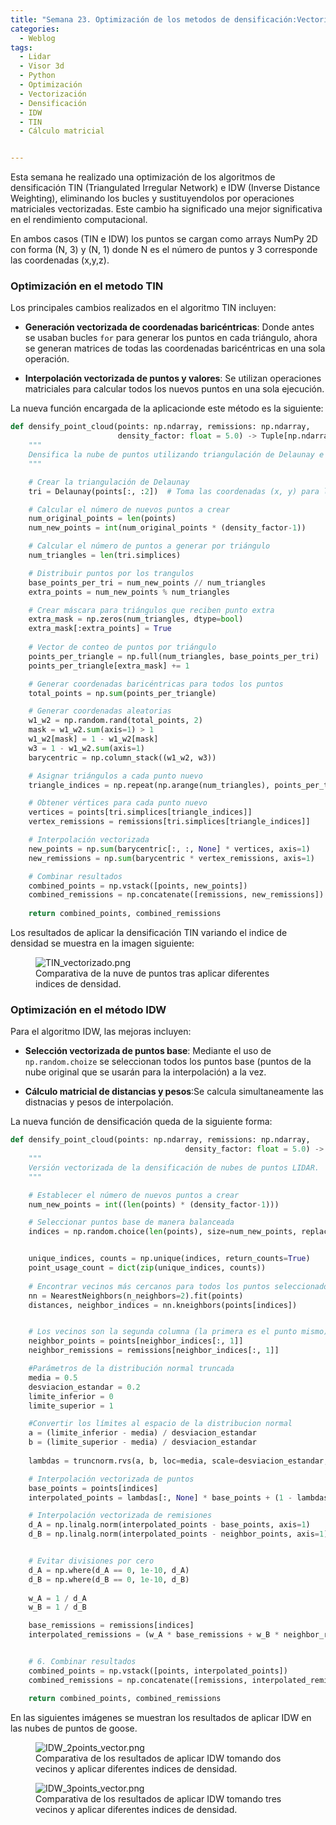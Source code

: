```yaml
---
title: "Semana 23. Optimización de los metodos de densificación:Vectorización de TIN e IDW"
categories:
  - Weblog
tags:
  - Lidar
  - Visor 3d
  - Python
  - Optimización
  - Vectorización
  - Densificación
  - IDW
  - TIN
  - Cálculo matricial


---
```


Esta semana he realizado una optimización de los algoritmos de densificación TIN (Triangulated Irregular Network) e IDW (Inverse Distance Weighting), eliminando los bucles y sustituyendolos por operaciones matriciales vectorizadas. Este cambio ha significado una mejor significativa en el rendimiento computacional.

En ambos casos (TIN e IDW) los puntos se cargan como arrays NumPy 2D con forma (N, 3) y (N, 1) donde N es  el número de puntos y 3 corresponde las coordenadas (x,y,z).

### Optimización en el metodo TIN

Los principales cambios realizados en el algoritmo TIN incluyen:

- **Generación vectorizada de coordenadas baricéntricas**: Donde antes se usaban bucles ```for``` para generar los puntos en cada triángulo, ahora se generan matrices de todas las coordenadas baricéntricas en una sola operación.

- **Interpolación vectorizada de puntos y valores**: Se utilizan operaciones matriciales para calcular todos los nuevos puntos en una sola ejecución.

La nueva función encargada de la aplicacionde este método es la siguiente:

```python
def densify_point_cloud(points: np.ndarray, remissions: np.ndarray, 
                        density_factor: float = 5.0) -> Tuple[np.ndarray, np.ndarray]:
    """
    Densifica la nube de puntos utilizando triangulación de Delaunay e interpolación lineal.
    """

    # Crear la triangulación de Delaunay
    tri = Delaunay(points[:, :2])  # Toma las coordenadas (x, y) para la triangulación

    # Calcular el número de nuevos puntos a crear
    num_original_points = len(points)
    num_new_points = int(num_original_points * (density_factor-1))

    # Calcular el número de puntos a generar por triángulo
    num_triangles = len(tri.simplices)

    # Distribuir puntos por los trangulos
    base_points_per_tri = num_new_points // num_triangles
    extra_points = num_new_points % num_triangles

    # Crear máscara para triángulos que reciben punto extra
    extra_mask = np.zeros(num_triangles, dtype=bool)
    extra_mask[:extra_points] = True
        
    # Vector de conteo de puntos por triángulo
    points_per_triangle = np.full(num_triangles, base_points_per_tri)
    points_per_triangle[extra_mask] += 1

    # Generar coordenadas baricéntricas para todos los puntos
    total_points = np.sum(points_per_triangle)

    # Generar coordenadas aleatorias
    w1_w2 = np.random.rand(total_points, 2)
    mask = w1_w2.sum(axis=1) > 1
    w1_w2[mask] = 1 - w1_w2[mask]
    w3 = 1 - w1_w2.sum(axis=1)
    barycentric = np.column_stack((w1_w2, w3))

    # Asignar triángulos a cada punto nuevo
    triangle_indices = np.repeat(np.arange(num_triangles), points_per_triangle)

    # Obtener vértices para cada punto nuevo
    vertices = points[tri.simplices[triangle_indices]]
    vertex_remissions = remissions[tri.simplices[triangle_indices]]

    # Interpolación vectorizada
    new_points = np.sum(barycentric[:, :, None] * vertices, axis=1)
    new_remissions = np.sum(barycentric * vertex_remissions, axis=1)

    # Combinar resultados
    combined_points = np.vstack([points, new_points])
    combined_remissions = np.concatenate([remissions, new_remissions])
    
    return combined_points, combined_remissions
```
Los resultados de aplicar la densificación TIN variando el indice de densidad se muestra en la imagen siguiente:

<figure class="align-center" style="max-width: 100%">
  <img src="{{ site.url }}{{ site.baseurl }}/assets/images/TIN_vectorizado.png" alt="TIN_vectorizado.png">
    <figcaption>Comparativa de la nuve de puntos tras aplicar diferentes indices de densidad.</figcaption>
</figure>

### Optimización en el método IDW

Para el algoritmo IDW, las mejoras incluyen:

- **Selección vectorizada de puntos base**: Mediante el uso de ```np.random.choize``` se seleccionan todos los puntos base (puntos de la nube original que se usarán para la interpolación) a la vez.

- **Cálculo matricial de distancias y pesos**:Se calcula simultaneamente las distnacias y pesos de interpolación.

La nueva función de densificación queda de la siguiente forma:

```python
def densify_point_cloud(points: np.ndarray, remissions: np.ndarray, 
                                       density_factor: float = 5.0) -> Tuple[np.ndarray, np.ndarray]:
    """
    Versión vectorizada de la densificación de nubes de puntos LIDAR.
    """

    # Establecer el número de nuevos puntos a crear
    num_new_points = int((len(points) * (density_factor-1)))

    # Seleccionar puntos base de manera balanceada
    indices = np.random.choice(len(points), size=num_new_points, replace=True)


    unique_indices, counts = np.unique(indices, return_counts=True)
    point_usage_count = dict(zip(unique_indices, counts))
    
    # Encontrar vecinos más cercanos para todos los puntos seleccionados a la vez
    nn = NearestNeighbors(n_neighbors=2).fit(points)
    distances, neighbor_indices = nn.kneighbors(points[indices])


    # Los vecinos son la segunda columna (la primera es el punto mismo)
    neighbor_points = points[neighbor_indices[:, 1]]
    neighbor_remissions = remissions[neighbor_indices[:, 1]]

    #Parámetros de la distribución normal truncada
    media = 0.5
    desviacion_estandar = 0.2
    limite_inferior = 0
    limite_superior = 1   

    #Convertir los límites al espacio de la distribucion normal   
    a = (limite_inferior - media) / desviacion_estandar
    b = (limite_superior - media) / desviacion_estandar
    
    lambdas = truncnorm.rvs(a, b, loc=media, scale=desviacion_estandar, size=num_new_points)

    # Interpolación vectorizada de puntos
    base_points = points[indices]
    interpolated_points = lambdas[:, None] * base_points + (1 - lambdas[:, None]) * neighbor_points

    # Interpolación vectorizada de remisiones
    d_A = np.linalg.norm(interpolated_points - base_points, axis=1)
    d_B = np.linalg.norm(interpolated_points - neighbor_points, axis=1)


    # Evitar divisiones por cero
    d_A = np.where(d_A == 0, 1e-10, d_A)
    d_B = np.where(d_B == 0, 1e-10, d_B)
    
    w_A = 1 / d_A
    w_B = 1 / d_B

    base_remissions = remissions[indices]
    interpolated_remissions = (w_A * base_remissions + w_B * neighbor_remissions) / (w_A + w_B)


    # 6. Combinar resultados
    combined_points = np.vstack([points, interpolated_points])
    combined_remissions = np.concatenate([remissions, interpolated_remissions])

    return combined_points, combined_remissions 
```
En las siguientes imágenes se muestran los resultados de aplicar IDW en las nubes de puntos de goose.

<figure class="align-center" style="max-width: 100%">
  <img src="{{ site.url }}{{ site.baseurl }}/assets/images/IDW_2points_vector.png" alt="IDW_2points_vector.png">
    <figcaption>Comparativa de los resultados de aplicar IDW tomando dos vecinos y aplicar diferentes indices de densidad.</figcaption>
</figure>

<figure class="align-center" style="max-width: 100%">
  <img src="{{ site.url }}{{ site.baseurl }}/assets/images/IDW_3points_vector.png" alt="IDW_3points_vector.png">
    <figcaption>Comparativa de los resultados de aplicar IDW tomando tres vecinos y aplicar diferentes indices de densidad.</figcaption>
</figure>




